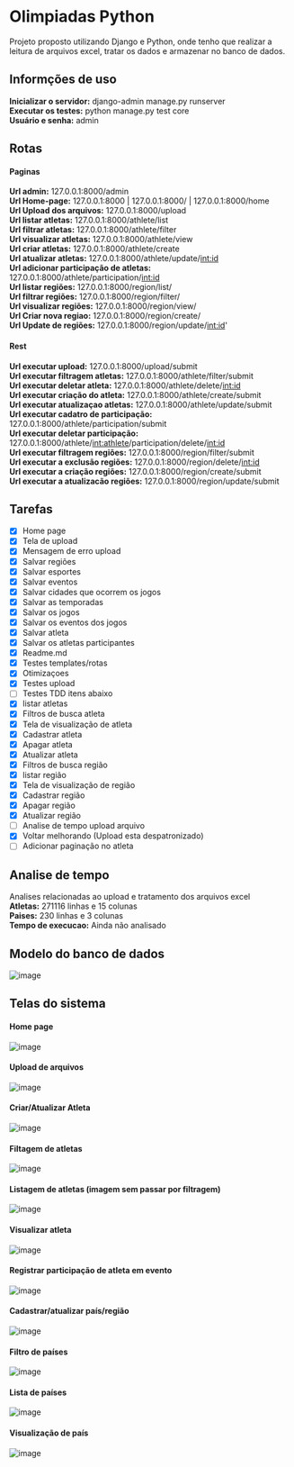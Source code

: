 # Olimpiadas Python
Projeto proposto utilizando Django e Python, onde tenho que realizar a leitura de arquivos excel, tratar os dados e armazenar no banco de dados.

## Informções de uso
**Inicializar o servidor:** django-admin manage.py runserver  
**Executar os testes:** python manage.py test core  
**Usuário e senha:** admin

## Rotas  
#### Paginas  

**Url admin:** 127.0.0.1:8000/admin  
**Url Home-page:** 127.0.0.1:8000 | 127.0.0.1:8000/ | 127.0.0.1:8000/home  
**Url Upload dos arquivos:** 127.0.0.1:8000/upload   
**Url listar atletas:** 127.0.0.1:8000/athlete/list  
**Url filtrar atletas:** 127.0.0.1:8000/athlete/filter  
**Url visualizar atletas:** 127.0.0.1:8000/athlete/view  
**Url criar atletas:** 127.0.0.1:8000/athlete/create  
**Url atualizar atletas:** 127.0.0.1:8000/athlete/update/<int:id>  
**Url adicionar participação de atletas:** 127.0.0.1:8000/athlete/participation/<int:id>  
**Url listar regiões:** 127.0.0.1:8000/region/list/  
**Url filtrar regiões:** 127.0.0.1:8000/region/filter/  
**Url visualizar regiões:** 127.0.0.1:8000/region/view/  
**Url Criar nova regiao:** 127.0.0.1:8000/region/create/  
**Url Update de regiões:** 127.0.0.1:8000/region/update/<int:id>'  
    
#### Rest  
**Url executar upload:** 127.0.0.1:8000/upload/submit  
**Url executar filtragem atletas:** 127.0.0.1:8000/athlete/filter/submit  
**Url executar deletar atleta:** 127.0.0.1:8000/athlete/delete/<int:id>  
**Url executar criação do atleta:** 127.0.0.1:8000/athlete/create/submit    
**Url executar atualizaçao atletas:** 127.0.0.1:8000/athlete/update/submit  
**Url executar cadatro de participação:** 127.0.0.1:8000/athlete/participation/submit  
**Url executar deletar participação:**  127.0.0.1:8000/athlete/<int:athlete>/participation/delete/<int:id>  
**Url executar filtragem regiões:** 127.0.0.1:8000/region/filter/submit  
**Url executar a exclusão regiões:** 127.0.0.1:8000/region/delete/<int:id>  
**Url executar a criação regiões:** 127.0.0.1:8000/region/create/submit  
**Url executar a atualizacão regiões:** 127.0.0.1:8000/region/update/submit     

## Tarefas
- [X] Home page
- [X] Tela de upload
- [X] Mensagem de erro upload 
- [X] Salvar regiões
- [X] Salvar esportes
- [X] Salvar eventos
- [X] Salvar cidades que ocorrem os jogos
- [X] Salvar as temporadas
- [X] Salvar os jogos
- [X] Salvar os eventos dos jogos
- [X] Salvar atleta
- [X] Salvar os atletas participantes
- [X] Readme.md
- [X] Testes templates/rotas
- [X] Otimizaçoes
- [X] Testes upload
- [ ] Testes TDD itens abaixo
- [X] listar atletas
- [X] Filtros de busca atleta
- [X] Tela de visualização de atleta
- [X] Cadastrar atleta
- [X] Apagar atleta
- [X] Atualizar atleta
- [X] Filtros de busca região
- [X] listar região
- [X] Tela de visualização de região
- [X] Cadastrar região
- [X] Apagar região
- [X] Atualizar região
- [ ] Analise de tempo upload arquivo
- [X] Voltar melhorando (Upload esta despatronizado)
- [ ] Adicionar paginação no atleta

## Analise de tempo  
Analises relacionadas ao upload e tratamento dos arquivos excel  
**Atletas:** 271116 linhas e 15 colunas  
**Paises:** 230 linhas e 3 colunas  
**Tempo de execucao:** Ainda não analisado  

## Modelo do banco de dados  

![image](https://user-images.githubusercontent.com/56879793/97129878-b6e74680-171e-11eb-992d-798cbc177b9a.png)
  
## Telas do sistema

#### Home page  
![image](https://user-images.githubusercontent.com/56879793/97598406-b0d6bb80-19e5-11eb-8f71-2987b1decf04.png)  

#### Upload de arquivos  
![image](https://user-images.githubusercontent.com/56879793/97598789-1460e900-19e6-11eb-85c4-3701daab4ebe.png)  

#### Criar/Atualizar Atleta  
![image](https://user-images.githubusercontent.com/56879793/97599044-59851b00-19e6-11eb-84b0-870efe216fe2.png)  

#### Filtagem de atletas  
![image](https://user-images.githubusercontent.com/56879793/97599482-d2847280-19e6-11eb-9024-bc238ec0fd9f.png)  

#### Listagem de atletas (imagem sem passar por filtragem)  
![image](https://user-images.githubusercontent.com/56879793/97599733-0fe90000-19e7-11eb-8275-13c0b2c65bbf.png)

#### Visualizar atleta   
![image](https://user-images.githubusercontent.com/56879793/97599998-5a6a7c80-19e7-11eb-8b5f-d702f14b8bb2.png)  

#### Registrar participação de atleta em evento   
![image](https://user-images.githubusercontent.com/56879793/97600141-8423a380-19e7-11eb-82b6-db83fabb4496.png)  

#### Cadastrar/atualizar país/região   
![image](https://user-images.githubusercontent.com/56879793/97600330-b33a1500-19e7-11eb-9ef0-9c48f769164c.png)  

#### Filtro de países  
![image](https://user-images.githubusercontent.com/56879793/97600493-e1b7f000-19e7-11eb-917d-11b8a34dcfa7.png)  

#### Lista de países  
![image](https://user-images.githubusercontent.com/56879793/97600727-204daa80-19e8-11eb-9eed-0565637de873.png)  

#### Visualização de país  
![image](https://user-images.githubusercontent.com/56879793/97600868-48d5a480-19e8-11eb-8eb1-4f3b376728c8.png)  


